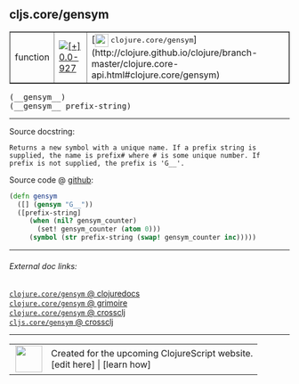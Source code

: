 ## cljs.core/gensym



 <table border="1">
<tr>
<td>function</td>
<td><a href="https://github.com/cljsinfo/cljs-api-docs/tree/0.0-927"><img valign="middle" alt="[+] 0.0-927" title="Added in 0.0-927" src="https://img.shields.io/badge/+-0.0--927-lightgrey.svg"></a> </td>
<td>
[<img height="24px" valign="middle" src="http://i.imgur.com/1GjPKvB.png"> <samp>clojure.core/gensym</samp>](http://clojure.github.io/clojure/branch-master/clojure.core-api.html#clojure.core/gensym)
</td>
</tr>
</table>


 <samp>
(__gensym__)<br>
</samp>
 <samp>
(__gensym__ prefix-string)<br>
</samp>

---





Source docstring:

```
Returns a new symbol with a unique name. If a prefix string is
supplied, the name is prefix# where # is some unique number. If
prefix is not supplied, the prefix is 'G__'.
```


Source code @ [github](https://github.com/clojure/clojurescript/blob/r2657/src/cljs/cljs/core.cljs#L8383-L8391):

```clj
(defn gensym
  ([] (gensym "G__"))
  ([prefix-string]
     (when (nil? gensym_counter)
       (set! gensym_counter (atom 0)))
     (symbol (str prefix-string (swap! gensym_counter inc)))))
```

<!--
Repo - tag - source tree - lines:

 <pre>
clojurescript @ r2657
└── src
    └── cljs
        └── cljs
            └── <ins>[core.cljs:8383-8391](https://github.com/clojure/clojurescript/blob/r2657/src/cljs/cljs/core.cljs#L8383-L8391)</ins>
</pre>

-->

---



###### External doc links:

[`clojure.core/gensym` @ clojuredocs](http://clojuredocs.org/clojure.core/gensym)<br>
[`clojure.core/gensym` @ grimoire](http://conj.io/store/v1/org.clojure/clojure/1.7.0-beta3/clj/clojure.core/gensym/)<br>
[`clojure.core/gensym` @ crossclj](http://crossclj.info/fun/clojure.core/gensym.html)<br>
[`cljs.core/gensym` @ crossclj](http://crossclj.info/fun/cljs.core.cljs/gensym.html)<br>

---

 <table>
<tr><td>
<img valign="middle" align="right" width="48px" src="http://i.imgur.com/Hi20huC.png">
</td><td>
Created for the upcoming ClojureScript website.<br>
[edit here] | [learn how]
</td></tr></table>

[edit here]:https://github.com/cljsinfo/cljs-api-docs/blob/master/cljsdoc/cljs.core_gensym.cljsdoc
[learn how]:https://github.com/cljsinfo/cljs-api-docs/wiki/cljsdoc-files

<!--

This information was too distracting to show to readers, but I'll leave it
commented here since it is helpful to:

- pretty-print the data used to generate this document
- and show how to retrieve that data



The API data for this symbol:

```clj
{:ns "cljs.core",
 :name "gensym",
 :signature ["[]" "[prefix-string]"],
 :history [["+" "0.0-927"]],
 :type "function",
 :full-name-encode "cljs.core_gensym",
 :source {:code "(defn gensym\n  ([] (gensym \"G__\"))\n  ([prefix-string]\n     (when (nil? gensym_counter)\n       (set! gensym_counter (atom 0)))\n     (symbol (str prefix-string (swap! gensym_counter inc)))))",
          :title "Source code",
          :repo "clojurescript",
          :tag "r2657",
          :filename "src/cljs/cljs/core.cljs",
          :lines [8383 8391]},
 :full-name "cljs.core/gensym",
 :clj-symbol "clojure.core/gensym",
 :docstring "Returns a new symbol with a unique name. If a prefix string is\nsupplied, the name is prefix# where # is some unique number. If\nprefix is not supplied, the prefix is 'G__'."}

```

Retrieve the API data for this symbol:

```clj
;; from Clojure REPL
(require '[clojure.edn :as edn])
(-> (slurp "https://raw.githubusercontent.com/cljsinfo/cljs-api-docs/catalog/cljs-api.edn")
    (edn/read-string)
    (get-in [:symbols "cljs.core/gensym"]))
```

-->

